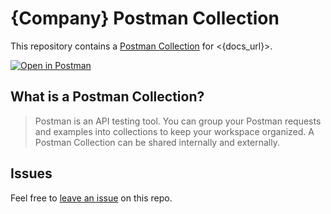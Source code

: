 # {Company} Postman Collection

This repository contains a [Postman Collection](/collection.json) for <{docs_url}>.

[![Open in Postman](https://run.pstmn.io/button.svg)](https://www.postman.com/fern-api/workspace/fern-{cpmpany})

## What is a Postman Collection?

> Postman is an API testing tool. You can group your Postman requests and examples into collections to keep your workspace organized. A Postman Collection can be shared internally and externally.

## Issues

Feel free to [leave an issue](https://github.com/fern-{company}/{company}-postman/issues) on this repo.
